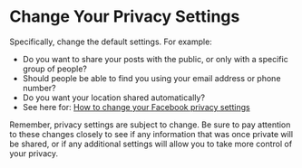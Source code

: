 [Title]: # (Change Your Privacy Settings)
[Order]: # (3)

# Change Your Privacy Settings

Specifically, change the default settings. For example:

*   Do you want to share your posts with the public, or only with a specific group of people?
*   Should people be able to find you using your email address or phone number?
*   Do you want your location shared automatically?
*   See here for: [How to change your Facebook privacy settings](https://www.eff.org/deeplinks/2013/01/how-protect-your-privacy-facebooks-graph-search)

Remember, privacy settings are subject to change. Be sure to pay attention to these changes closely to see if any information that was once private will be shared, or if any additional settings will allow you to take more control of your privacy.